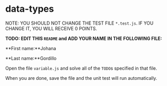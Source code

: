 # data-types

NOTE: YOU SHOULD NOT CHANGE THE TEST FILE `*.test.js`. IF YOU CHANGE IT, YOU WILL RECEIVE 0 POINTS.

**TODO: EDIT THIS `README` and ADD YOUR NAME IN THE FOLLOWING FILE:**

**First name:**Johana

**Last name:**Gordillo

Open the file `variable.js` and solve all of the `TODO`s specified in that file.

When you are done, save the file and the unit test will run automatically.
